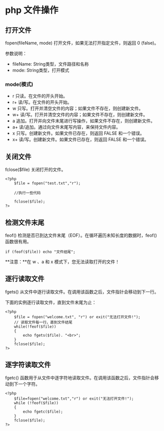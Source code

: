 # php 文件操作

## 打开文件

fopen(fileName, mode) 打开文件，如果无法打开指定文件，则返回 0 (false)。

参数说明：

- fileName: String类型，文件路径和名称
- mode: String类型，打开模式

### mode(模式)

- r	只读。在文件的开头开始。
- r+	读/写。在文件的开头开始。
- w	只写。打开并清空文件的内容；如果文件不存在，则创建新文件。
- w+	读/写。打开并清空文件的内容；如果文件不存在，则创建新文件。
- a	追加。打开并向文件末尾进行写操作，如果文件不存在，则创建新文件。
- a+	读/追加。通过向文件末尾写内容，来保持文件内容。
- x	只写。创建新文件。如果文件已存在，则返回 FALSE 和一个错误。
- x+	读/写。创建新文件。如果文件已存在，则返回 FALSE 和一个错误。

## 关闭文件

fclose($file) 关闭打开的文件。

    <?php
        $file = fopen("test.txt","r");

        //执行一些代码

        fclose($file);
    ?>

## 检测文件末尾

feof() 检测是否已到达文件末尾（EOF）。在循环遍历未知长度的数据时，feof() 函数很有用。

    if (feof($file)) echo "文件结尾";

**注意：**在 w 、a 和 x 模式下，您无法读取打开的文件！


## 逐行读取文件

fgets() 从文件中逐行读取文件。在调用该函数之后，文件指针会移动到下一行。

下面的实例逐行读取文件，直到文件末尾为止：

    <?php
        $file = fopen("welcome.txt", "r") or exit("无法打开文件!");
        // 读取文件每一行，直到文件结尾
        while(!feof($file))
        {
            echo fgets($file). "<br>";
        }
        fclose($file);
    ?>

## 逐字符读取文件

fgetc() 函数用于从文件中逐字符地读取文件。在调用该函数之后，文件指针会移动到下一个字符。

    <?php
        $file=fopen("welcome.txt","r") or exit("无法打开文件!");
        while (!feof($file))
        {
            echo fgetc($file);
        }
        fclose($file);
    ?>